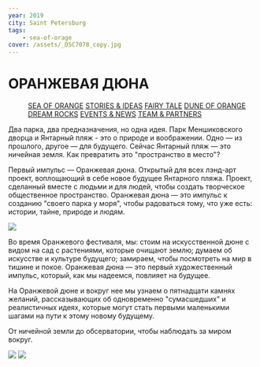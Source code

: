 ```yaml
---
year: 2019
city: Saint Petersburg
tags:
    - sea-of-orage
cover: /assets/_DSC7078_copy.jpg
---
```


# ОРАНЖЕВАЯ ДЮНА

<Menu>
<a href="/sea-of-orange">SEA OF ORANGE</a>
<a href="/sea-of-orange/stories-and-ideas">STORIES & IDEAS</a>
<a href="/sea-of-orange/fairytale">FAIRY TALE</a>
<a href="/sea-of-orange/dune-of-orange">DUNE OF ORANGE</a>
<a href="/sea-of-orange/dreamrocks">DREAM ROCKS</a>
<a href="/sea-of-orange/events-and-news">EVENTS & NEWS</a>
<a href="/sea-of-orange/team-and-partners">TEAM & PARTNERS</a>
</Menu>

Два парка, два предназначения, но одна идея. Парк Меншиковского дворца и Янтарный пляж - это о природе и воображении. Одно — из прошлого, другое — для будущего. Сейчас Янтарный пляж — это ничейная земля. Как превратить это "пространство в место"?

Первый импульс — Оранжевая дюна. Открытый для всех лэнд-арт проект, воплощающий в себе новое будущее Янтарного пляжа. Проект, сделанный вместе с людьми и для людей, чтобы создать творческое общественное пространство. Оранжевая дюна — это импульс к созданию "своего парка у моря", чтобы радоваться тому, что уже есть: истории, тайне, природе и людям.

![](/assets/sea-of-orange/sorange_5_1.jpg)

Во время Оранжевого фестиваля, мы: стоим на искусственной дюне с видом на сад с растениями, которые очищают землю; думаем об искусстве и культуре будущего; замираем, чтобы посмотреть на мир в тишине и покое. Оранжевая дюна — это первый художественный импульс, который, как мы надеемся, повлияет на будущее.

На Оранжевой дюне и вокруг нее мы узнаем о пятнадцати камнях желаний, рассказывающих об одновременно "сумасшедших" и реалистичных идеях, которые могут стать первыми маленькими шагами на пути к этому новому будущему.

От ничейной земли до обсерватории, чтобы наблюдать за миром вокруг.

<Carousel>
<img src="/assets/sea-of-orange/sorange_5_2.jpg"/>
<img src="/assets/sea-of-orange/sorange_5_3.jpg"/>
</Carousel>
